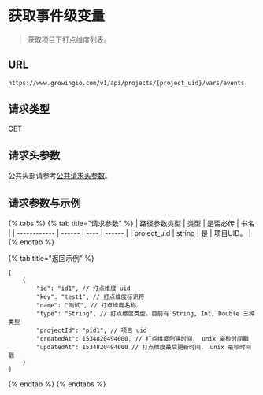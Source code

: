 # 获取事件级变量

> 获取项目下打点维度列表。

## URL

`https://www.growingio.com/v1/api/projects/{project_uid}/vars/events`

## 请求类型

GET

## 请求头参数

公共头部请参考[公共请求头参数](../authenticate.md)。

## 请求参数与示例

{% tabs %}
{% tab title="请求参数" %}
| 路径参数类型       | 类型     | 是否必传 | 书名     |
| ------------ | ------ | ---- | ------ |
| project\_uid | string | 是    | 项目UID。 |
{% endtab %}

{% tab title="返回示例" %}
```
[
    {
        "id": "id1", // 打点维度 uid
        "key": "test1", // 打点维度标识符
        "name": "测试", // 打点维度名称
        "type": "String", // 打点维度类型，目前有 String, Int, Double 三种类型
        "projectId": "pid1", // 项目 uid
        "createdAt": 1534820494000, // 打点维度创建时间， unix 毫秒时间戳
        "updatedAt": 1534820494000 // 打点维度最后更新时间， unix 毫秒时间戳
    }
]
```
{% endtab %}
{% endtabs %}

